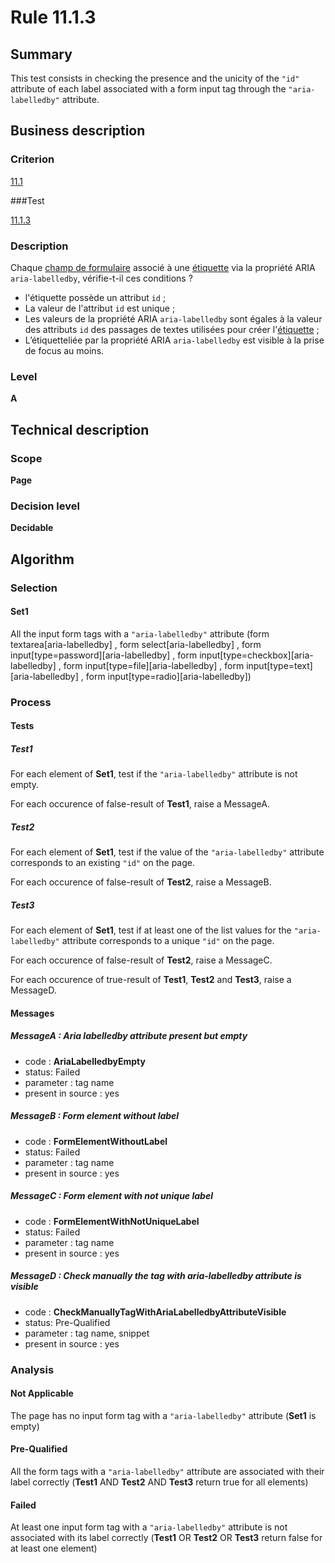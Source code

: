 # Rule 11.1.3

## Summary

This test consists in checking the presence and the unicity of the `"id"` attribute of each label associated with a form input tag through the `"aria-labelledby"` attribute.

## Business description

### Criterion

[11.1](http://references.modernisation.gouv.fr/rgaa/criteres.html#crit-11-1)

###Test

[11.1.3](http://references.modernisation.gouv.fr/rgaa/criteres.html#test-11-1-3)

### Description

Chaque <a href="http://references.modernisation.gouv.fr/rgaa/glossaire.html#champ-de-saisie-de-formulaire">champ de formulaire</a> associ&eacute; &agrave; une <a href="http://references.modernisation.gouv.fr/rgaa/glossaire.html#tiquette-de-champs-de-formulaire">&eacute;tiquette</a> via la propri&eacute;t&eacute; ARIA `aria-labelledby`, v&eacute;rifie-t-il ces conditions ? 
 
 *  l'&eacute;tiquette poss&egrave;de un attribut `id` ;
 *  La valeur de l'attribut `id` est unique ;
 * 	Les valeurs de la propri&eacute;t&eacute; ARIA `aria-labelledby` sont &eacute;gales &agrave; la valeur des attributs `id` des passages de textes utilisées pour créer l'<a href="http://references.modernisation.gouv.fr/rgaa/glossaire.html#tiquette-de-champs-de-formulaire">&eacute;tiquette</a> ;
 *  L’&eacute;tiquetteli&eacute;e par la propriété ARIA `aria-labelledby` est visible &agrave; la prise de focus au moins.

### Level

**A**

## Technical description

### Scope

**Page**

### Decision level

**Decidable**

## Algorithm

### Selection
 
#### Set1

All the input form tags with a `"aria-labelledby"` attribute (form textarea[aria-labelledby] , form select[aria-labelledby] , form input[type=password][aria-labelledby] , form input[type=checkbox][aria-labelledby] , form input[type=file][aria-labelledby] , form input[type=text][aria-labelledby] , form input[type=radio][aria-labelledby])

### Process

#### Tests

##### Test1

For each element of **Set1**, test if the `"aria-labelledby"` attribute is not empty.

For each occurence of false-result of **Test1**, raise a MessageA.

##### Test2

For each element of **Set1**, test if the value of the `"aria-labelledby"` attribute corresponds to an existing `"id"` on the page.

For each occurence of false-result of **Test2**, raise a MessageB.

##### Test3

For each element of **Set1**, test if at least one of the list values for the `"aria-labelledby"` attribute corresponds to a unique `"id"` on the page.

For each occurence of false-result of **Test2**, raise a MessageC.

For each occurence of true-result of **Test1**, **Test2** and **Test3**, raise a MessageD.

#### Messages 

##### MessageA : Aria labelledby attribute present but empty

- code : **AriaLabelledbyEmpty**
- status: Failed
- parameter : tag name
- present in source : yes

##### MessageB : Form element without label

- code : **FormElementWithoutLabel**
- status: Failed
- parameter : tag name
- present in source : yes

##### MessageC : Form element with not unique label

- code : **FormElementWithNotUniqueLabel**
- status: Failed
- parameter : tag name
- present in source : yes

##### MessageD : Check manually the tag with aria-labelledby attribute is visible

- code : **CheckManuallyTagWithAriaLabelledbyAttributeVisible**
- status: Pre-Qualified
- parameter : tag name, snippet
- present in source : yes

### Analysis

#### Not Applicable

The page has no input form tag with a `"aria-labelledby"` attribute (**Set1** is empty)

#### Pre-Qualified

All the form tags with a `"aria-labelledby"` attribute are associated with their label correctly (**Test1** AND **Test2** AND **Test3** return true for all elements)

#### Failed

At least one input form tag with a `"aria-labelledby"` attribute is not associated with its label correctly (**Test1** OR **Test2** OR **Test3** return false for at least one element)

